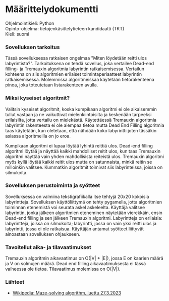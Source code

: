 # Määrittelydokumentti

Ohjelmointikieli: Python \
Opinto-ohjelma: tietojenkäsittelytieteen kandidaatti (TKT) \
Kieli: suomi

### Sovelluksen tarkoitus
Tässä sovelluksessa ratkaisen ongelmaa "Miten löydetään reitti ulos labyrintista?". Tarkoituksena on tehdä sovellus, joka vertailee Dead-end filling- ja Tremauxin algoritmia labyrintin ratkaisemisessa. Vertailun kohteena on siis algoritmien erilaiset toimintaperiaatteet labyrintin ratkaisemisessa. Molemmissa algoritmeissaa käytetään tietorakenteena pinoa, joka toteutetaan listarakenteen avulla.

### Miksi kyseiset algoritmit?
Valitsin kyseiset algoritmit, koska kumpikaan algoritmi ei ole aikaisemmin tullut vastaan ja ne vaikuttivat mielenkiintoisilta ja keskenään tarpeeksi erilaisilta, jotta vertailu on mielekästä. Käytettäessä Tremauxin algoritmia labyrintin rakenteesta ei ole aiempaa tietoa mutta Dead End Filling algoritmia taas käytetään, kun oletetaan, että nähdään koko labyrintti joten tässäkin asiassa algoritmeilla on jo eroa.

Kumpikaan algoritmi ei lupaa löytää lyhintä reittiä ulos. Dead-end filling algoritmi löytää ja näyttää kaikki mahdolliset reitit ulos, kun taas Tremauxin algoritmi näyttää vain yhden mahdollisista reiteistä ulos. Tremauxin algoritmi myös kyllä löytää kaikki reitit ulos mutta on satunnaista, minkä reitin se milloinkin valitsee. Kummatkin algoritmit toimivat siis labyrinteissa, joissa on silmukoita.

### Sovelluksen perustoiminta ja syötteet
Sovelluksessa on valmiina tekstigrafiikalla itse tehtyjä 20x20 kokoisia labyrintteja. Sovelluksen käyttöliittymä on tehty pygamella, jotta algoritmien toiminnan etenemistä voi seurata askel askeleelta. Käyttäjä valitsee labyrintin, jonka jälkeen algoritmien eteneminen näytetään vierekkäin, ensin Dead-end filling ja sen jälkeen Tremauxin algoritmi. Labyrintteja on erilaisia: labyrintteja, joissa on silmukoita; labyrintti, jossa on vain yksi reitti ulos ja labyrintti, jossa ei ole ratkaisua. Käyttäjän antamat syötteet liittyvät ainoastaan sovelluksen ohjaukseen.

### Tavoitellut aika- ja tilavaatimukset
Tremauxin algoritmin aikavaatimus on O(|V| + |E|), jossa E on kaarien määrä ja V on solmujen määrä. Dead end filling aikavaatimuksesta ei tässä vaiheessa
ole tietoa. Tilavaatimus molemissa on O(|V|).

### Lähteet
- [Wikipedia: Maze-solving algorithm, luettu 27.3.2023](https://en.wikipedia.org/wiki/Maze-solving_algorithm)
